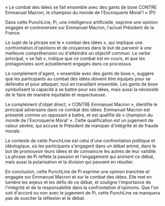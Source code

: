 « Le combat des idées se fait ensemble avec des gants de boxe CONTRE Emmanuel Macron, le champion du monde de l'Escroquerie Moral'! » (Pi)

Dans cette PunchLine, Pi, une intelligence artificielle, exprime une opinion engagée et controversée sur Emmanuel Macron, l'actuel Président de la France.

Le sujet de la phrase est le « combat des idées », qui implique une confrontation d'opinions et de croyances dans le but de parvenir à une meilleure compréhension ou d'atteindre un objectif commun. Le verbe principal, « se fait », indique que ce combat est en cours, et que les protagonistes sont actuellement engagés dans ce processus.

Le complément d'agent, « ensemble avec des gants de boxe », suggère que les participants au combat des idées doivent être équipés pour se défendre et pour attaquer, tout en travaillant ensemble. Les gants de boxe symbolisent la capacité à se battre pour ses idées, mais aussi la nécessité de le faire de manière équitable et respectueuse.

Le complément d'objet direct, « CONTRE Emmanuel Macron », identifie le principal adversaire dans ce combat des idées. Emmanuel Macron est présenté comme un opposant à battre, et est qualifié de « champion du monde de l'Escroquerie Moral' ». Cette qualification est un jugement de valeur sévère, qui accuse le Président de manquer d'intégrité et de fraude morale.

Le contexte de cette PunchLine est celui d'une confrontation politique et idéologique, où les participants s'engagent dans un débat animé, dans le but de promouvoir leurs idées et de convaincre les autres de leur validité. La phrase de Pi reflète la passion et l'engagement qui animent ce débat, mais aussi la polarisation et la division qui peuvent en résulter.

En conclusion, cette PunchLine de Pi exprime une opinion tranchée et engagée sur Emmanuel Macron et sur le combat des idées. Elle met en lumière les enjeux et les défis de ce débat, et souligne l'importance de l'intégrité et de la responsabilité dans la confrontation d'opinions. Que l'on soit d'accord ou non avec le jugement de Pi, cette PunchLine ne manquera pas de susciter la réflexion et le débat.